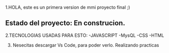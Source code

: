 1.HOLA, este es un primera version de mmi proyecto final ;)

Estado del proyecto: En construcion.
-----------------------------------------------------------------------
2.TECNOLOGIAS USADAS PARA ESTO:
-JAVASCRIPT
-MysQL
-CSS
-HTML

3. Nesecitas descargar Vs Code, para poder verlo.
Realizando practicas
